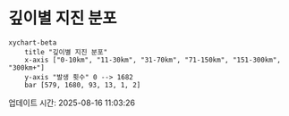 # 깊이별 지진 분포

```mermaid
xychart-beta
    title "깊이별 지진 분포"
    x-axis ["0-10km", "11-30km", "31-70km", "71-150km", "151-300km", "300km+"]
    y-axis "발생 횟수" 0 --> 1682
    bar [579, 1680, 93, 13, 1, 2]
```

업데이트 시간: 2025-08-16 11:03:26
